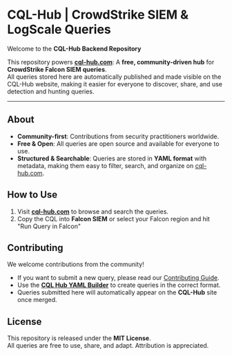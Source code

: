 # CQL-Hub | CrowdStrike SIEM & LogScale Queries

Welcome to the **CQL-Hub Backend Repository** 

This repository powers [**cql-hub.com**](https://cql-hub.com): A **free, community-driven hub** for **CrowdStrike Falcon SIEM queries**.  
All queries stored here are automatically published and made visible on the CQL-Hub website, making it easier for everyone to discover, share, and use detection and hunting queries.  

---

## About

- **Community-first**: Contributions from security practitioners worldwide.  
- **Free & Open**: All queries are open source and available for everyone to use.  
- **Structured & Searchable**: Queries are stored in **YAML format** with metadata, making them easy to filter, search, and organize on [cql-hub.com](https://cql-hub.com).  


## How to Use

1. Visit [**cql-hub.com**](https://cql-hub.com) to browse and search the queries.  
2. Copy the CQL  into **Falcon SIEM** or select your Falcon region and hit "Run Query in Falcon"  

## Contributing

We welcome contributions from the community!

- If you want to submit a new query, please read our [Contributing Guide](contributing.md).  
- Use the **[CQL Hub YAML Builder](https://cql-hub.com)** to create queries in the correct format.  
- Queries submitted here will automatically appear on the **CQL-Hub** site once merged.  

## License

This repository is released under the **MIT License**.  
All queries are free to use, share, and adapt. Attribution is appreciated.  
